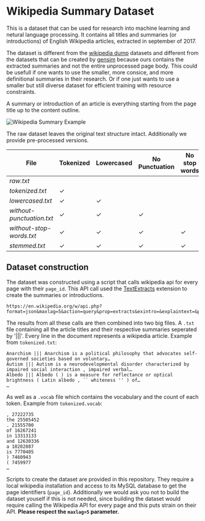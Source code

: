 Wikipedia Summary Dataset
======

This is a dataset that can be used for research into machine learning and netural language processing. It contains all titles and summaries (or introductions) of English Wikipedia articles, extracted in september of 2017.

The dataset is different from the [wikipedia dump](https://dumps.wikimedia.org/backup-index.html) datasets and different from the datasets that can be created by [gensim](http://textminingonline.com/training-word2vec-model-on-english-wikipedia-by-gensim) because ours contains the extracted summaries and not the entire unprocessed page body. This could be usefull if one wants to use the smaller, more consice, and more definitional summaries in their research. Or if one just wants to use a smaller but still diverse dataset for efficient training with resource constraints.

A summary or introduction of an article is everything starting from the page title up to the content outline.

![Wikipedia Summary Example](https://user-images.githubusercontent.com/44893/31073372-f02d4384-a76b-11e7-909f-1e3769b3b9d0.png)

The raw dataset leaves the original text structure intact. Additionally we provide pre-processed versions.

File | Tokenized | Lowercased | No Punctuation | No stop words | Stemmed
--- | --- | --- | --- | --- | ---
*raw.txt* |  |  |  |  |  |
*tokenized.txt* | ✓ |  |  |  |  |
*lowercased.txt* | ✓ | ✓ |  |  |  |
*without-punctuation.txt* | ✓ | ✓ | ✓ |  |  |
*without-stop-words.txt* | ✓ | ✓ | ✓ | ✓ |  |
*stemmed.txt* | ✓ | ✓ | ✓ | ✓ | ✓ |

Dataset construction
-----

The dataset was constructed using a script that calls wikipedia api for every page with their `page_id`. This API call used the [TextExtracts](https://www.mediawiki.org/wiki/Extension:TextExtracts) extension to create the summaries or introductions.

```
https://en.wikipedia.org/w/api.php?format=json&maxlag=5&action=query&prop=extracts&exintro=&explaintext=&pageids=123|456|789
```

The results from all these calls are then combined into two big files. A `.txt` file containing all the article titles and their respective summaries seperated by '|||'. Every line in the document represents a wikipedia article. Example from `tokenized.txt`:

```
Anarchism ||| Anarchism is a political philosophy that advocates self-governed societies based on voluntary…
Autism ||| Autism is a neurodevelopmental disorder characterized by impaired social interaction , impaired verbal…
Albedo ||| Albedo ( ) is a measure for reflectance or optical brightness ( Latin albedo , `` whiteness '' ) of…
…
```

As well as a `.vocab` file which contains the vocabulary and the count of each token. Example from `tokenized.vocab`:

```
, 27222735
the 25505452
. 21555700
of 16267241
in 13313133
and 12630336
a 10202887
is 7770405
) 7460943
( 7459977
…
```

Scripts to create the dataset are provided in this repository. They require a local wikipedia installation and access to its MySQL database to get the page identifiers (`page_id`). Additionally we would ask you not to build the dataset youself if this is not needed, since building the dataset would require calling the Wikipedia API for every page and this puts strain on their API. **Please respect the `maxlag=5` parameter.**

